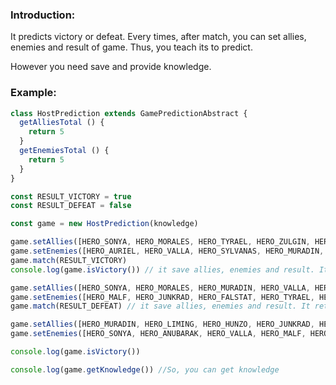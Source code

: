 ### Introduction:
It predicts victory or defeat. 
Every times, after match, you can set allies, enemies and result of game. 
Thus, you teach its to predict.

However you need save and provide knowledge.

### Example: 

```javascript
class HostPrediction extends GamePredictionAbstract {
  getAlliesTotal () {
    return 5
  }
  getEnemiesTotal () {
    return 5
  }
}

const RESULT_VICTORY = true
const RESULT_DEFEAT = false

const game = new HostPrediction(knowledge)

game.setAllies([HERO_SONYA, HERO_MORALES, HERO_TYRAEL, HERO_ZULGIN, HERO_THRALL])
game.setEnemies([HERO_AURIEL, HERO_VALLA, HERO_SYLVANAS, HERO_MURADIN, HERO_JAINE])
game.match(RESULT_VICTORY)
console.log(game.isVictory()) // it save allies, enemies and result. It return true.

game.setAllies([HERO_SONYA, HERO_MORALES, HERO_MURADIN, HERO_VALLA, HERO_THRALL])
game.setEnemies([HERO_MALF, HERO_JUNKRAD, HERO_FALSTAT, HERO_TYRAEL, HERO_JAINE])
game.match(RESULT_DEFEAT) // it save allies, enemies and result. It return false.

game.setAllies([HERO_MURADIN, HERO_LIMING, HERO_HUNZO, HERO_JUNKRAD, HERO_MORALES])
game.setEnemies([HERO_SONYA, HERO_ANUBARAK, HERO_VALLA, HERO_MALF, HERO_FALSTAT])

console.log(game.isVictory())

console.log(game.getKnowledge()) //So, you can get knowledge
```
